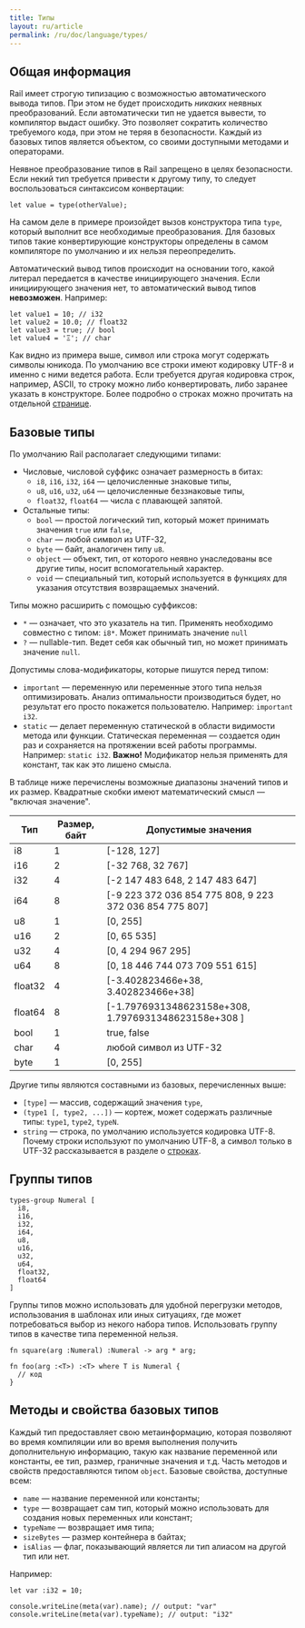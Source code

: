 ```yaml
---
title: Типы
layout: ru/article
permalink: /ru/doc/language/types/
---
```


## Общая информация

Rail имеет строгую типизацию с возможностью автоматического вывода типов. При этом не будет происходить _никаких_ неявных преобразований. Если автоматически тип не удается вывести, то компилятор выдаст ошибку. Это позволяет сократить количество требуемого кода, при этом не теряя в безопасности. Каждый из базовых типов является объектом, со своими доступными методами и операторами.

Неявное преобразование типов в Rail запрещено в целях безопасности. Если некий тип требуется привести к другому типу, то следует воспользоваться синтаксисом конвертации:

```
let value = type(otherValue);
```

На самом деле в примере произойдет вызов конструктора типа `type`, который выполнит все необходимые преобразования. Для базовых типов такие конвертирующие конструкторы определены в самом компиляторе по умолчанию и их нельзя переопределить.

Автоматический вывод типов происходит на основании того, какой литерал передается в качестве инициирующего значения. Если инициирующего значения нет, то автоматический вывод типов **невозможен**. Например:

```
let value1 = 10; // i32
let value2 = 10.0; // float32
let value3 = true; // bool
let value4 = 'Ξ'; // char
``` 

Как видно из примера выше, символ или строка могут содержать символы юникода. По умолчанию все строки имеют кодировку UTF-8 и именно с ними ведется работа. Если требуется другая кодировка строк, например, ASCII, то строку можно либо конвертировать, либо заранее указать в конструкторе. Более подробно о строках можно прочитать на отдельной [странице](/ru/doc/language/strings).

## Базовые типы

По умолчанию Rail располагает следующими типами:

* Числовые, числовой суффикс означает размерность в битах:
  * `i8`, `i16`, `i32`, `i64` — целочисленные знаковые типы,
  * `u8`, `u16`, `u32`, `u64` — целочисленные беззнаковые типы,
  * `float32`, `float64` — числа с плавающей запятой.
* Остальные типы:
  * `bool` — простой логический тип, который может принимать значения `true` или `false`,
  * `char` — любой символ из UTF-32,
  * `byte` — байт, аналогичен типу `u8`.
  * `object` — объект, тип, от которого неявно унаследованы все другие типы, носит вспомогательный характер.
  * `void` — специальный тип, который используется в функциях для указания отсутствия возвращаемых значений.
  
Типы можно расширить с помощью суффиксов:
  * `*` — означает, что это указатель на тип. Применять необходимо совместно с типом: `i8*`. Может принимать значение `null`
  * `?` — nullable-тип. Ведет себя как обычный тип, но может принимать значение `null`.
  
Допустимы слова-модификаторы, которые пишутся перед типом:
  * `important` — переменную или переменные этого типа нельзя оптимизировать. Анализ оптимальности производиться будет, но результат его просто покажется пользователю. Например: `important i32`.
  * `static` — делает переменную статической в области видимости метода или функции. Статическая переменная — создается один раз и сохраняется на протяжении всей работы программы. Например: `static i32`. **Важно!** Модификатор нельзя применять для констант, так как это лишено смысла.

В таблице ниже перечислены возможные диапазоны значений типов и их размер. Квадратные скобки имеют математический смысл — "включая значение".

| Тип      | Размер, байт | Допустимые значения                                      |
|----------|--------------|----------------------------------------------------------|
| i8       | 1            | [-128, 127]                                              |
| i16      | 2            | [-32 768, 32 767]                                        |
| i32      | 4            | [-2 147 483 648, 2 147 483 647]	                         |
| i64      | 8            | [-9 223 372 036 854 775 808, 9 223 372 036 854 775 807]  |
| u8       | 1            | [0, 255]                                                 |
| u16      | 2            | [0, 65 535]                                              |
| u32      | 4            | [0, 4 294 967 295]                                       |
| u64      | 8            | [0, 18 446 744 073 709 551 615]                          |
| float32  | 4            | [-3.402823466e+38, 3.402823466e+38]                      |
| float64  | 8            | [-1.7976931348623158e+308, 1.7976931348623158e+308 ]     |
| bool     | 1            | true, false                                              |
| char     | 4            | любой символ из UTF-32                                   |
| byte     | 1            | [0, 255]                                                 |

Другие типы являются составными из базовых, перечисленных выше:

* `[type]` — массив, содержащий значения `type`,
* `(type1 [, type2, ...])` — кортеж, может содержать различные типы: `type1`, `type2`, `typeN`.
* `string` — строка, по умолчанию используется кодировка UTF-8. Почему строки используют по умолчанию UTF-8, а символ только в UTF-32 рассказывается в разделе о [строках](/ru/doc/language/strings).

## Группы типов

```
types-group Numeral [
  i8,
  i16,
  i32,
  i64,
  u8,
  u16,
  u32,
  u64,
  float32,
  float64
]
```

Группы типов можно использовать для удобной перегрузки методов, использования в шаблонах или иных ситуациях, где может потребоваться выбор из некого набора типов. Использовать группу типов в качестве типа переменной нельзя.

```
fn square(arg :Numeral) :Numeral -> arg * arg;

fn foo(arg :<T>) :<T> where T is Numeral {
  // код
}
```

## Методы и свойства базовых типов

Каждый тип предоставляет свою метаинформацию, которая позволяют во время компиляции или во время выполнения получить дополнительную информацию, такую как название переменной или константы, ее тип, размер, граничные значения и т.д. Часть методов и свойств предоставляются типом `object`. Базовые свойства, доступные всем:

* `name` — название переменной или константы;
* `type` — возвращает сам тип, который можно использовать для создания новых переменных или констант;
* `typeName` — возвращает имя типа;
* `sizeBytes` — размер контейнера в байтах;
* `isAlias` — флаг, показывающий является ли тип алиасом на другой тип или нет.

Например:

```
let var :i32 = 10;

console.writeLine(meta(var).name); // output: "var"
console.writeLine(meta(var).typeName); // output: "i32"
```
